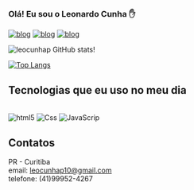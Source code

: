     
  ### Olá! Eu sou o Leonardo Cunha ✋

[![blog](https://img.shields.io/website-up-down-green-red/http/monip.org.svg)](https:algumsite.com)
[![blog](https://img.shields.io/badge/Instagram-E4405F?style=for-the-badge&logo=instagram&logoColor=white)](https:https://www.instagram.com/leocunhap/)
[![blog](https://img.shields.io/badge/LinkedIn-0077B5?style=for-the-badge&logo=linkedin&logoColor=white)](https:https://www.linkedin.com/in/léo-cunha) 

![leocunhap GitHub stats](https://github-readme-stats.vercel.app/api?username=leocunhap&show_icons=true&theme=radical)!


[![Top Langs](https://github-readme-stats.vercel.app/api/top-langs/?username=leocunhap)](https://github.com/leocunhap/github-readme-stats)


##  Tecnologias que eu uso no meu dia 
 
 <div style="dysplay: inline_block"><br/>
 <img aling="center" alt="html5" src="https://img.shields.io/badge/HTML5-E34F26?style=for-the-badge&logo=html5&logoColor=white" />
 <img aling="center" alt="Css" src="https://img.shields.io/badge/CSS3-1572B6?style=for-the-badge&logo=css3&logoColor=white" />
 <img aling="center" alt="JavaScrip" src="https://img.shields.io/badge/JavaScript-F7DF1E?style=for-the-badge&logo=javascript&logoColor=black" />
 </div>
 
 
 ## Contatos 
PR - Curitiba <br>
email: leocunhap10@gmail.com <br>
telefone: (41)99952-4267
